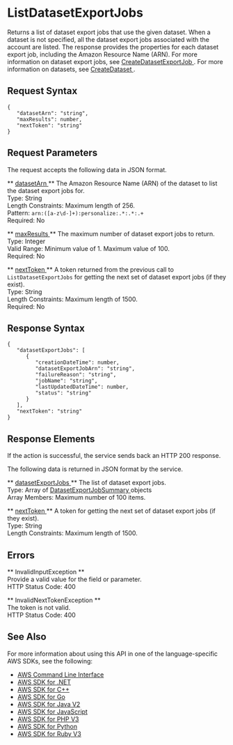 # ListDatasetExportJobs<a name="API_ListDatasetExportJobs"></a>

Returns a list of dataset export jobs that use the given dataset\. When a dataset is not specified, all the dataset export jobs associated with the account are listed\. The response provides the properties for each dataset export job, including the Amazon Resource Name \(ARN\)\. For more information on dataset export jobs, see [ CreateDatasetExportJob ](API_CreateDatasetExportJob.md)\. For more information on datasets, see [ CreateDataset ](API_CreateDataset.md)\.

## Request Syntax<a name="API_ListDatasetExportJobs_RequestSyntax"></a>

```
{
   "datasetArn": "string",
   "maxResults": number,
   "nextToken": "string"
}
```

## Request Parameters<a name="API_ListDatasetExportJobs_RequestParameters"></a>

The request accepts the following data in JSON format\.

 ** [ datasetArn ](#API_ListDatasetExportJobs_RequestSyntax) **   <a name="personalize-ListDatasetExportJobs-request-datasetArn"></a>
The Amazon Resource Name \(ARN\) of the dataset to list the dataset export jobs for\.  
Type: String  
Length Constraints: Maximum length of 256\.  
Pattern: `arn:([a-z\d-]+):personalize:.*:.*:.+`   
Required: No

 ** [ maxResults ](#API_ListDatasetExportJobs_RequestSyntax) **   <a name="personalize-ListDatasetExportJobs-request-maxResults"></a>
The maximum number of dataset export jobs to return\.  
Type: Integer  
Valid Range: Minimum value of 1\. Maximum value of 100\.  
Required: No

 ** [ nextToken ](#API_ListDatasetExportJobs_RequestSyntax) **   <a name="personalize-ListDatasetExportJobs-request-nextToken"></a>
A token returned from the previous call to `ListDatasetExportJobs` for getting the next set of dataset export jobs \(if they exist\)\.  
Type: String  
Length Constraints: Maximum length of 1500\.  
Required: No

## Response Syntax<a name="API_ListDatasetExportJobs_ResponseSyntax"></a>

```
{
   "datasetExportJobs": [ 
      { 
         "creationDateTime": number,
         "datasetExportJobArn": "string",
         "failureReason": "string",
         "jobName": "string",
         "lastUpdatedDateTime": number,
         "status": "string"
      }
   ],
   "nextToken": "string"
}
```

## Response Elements<a name="API_ListDatasetExportJobs_ResponseElements"></a>

If the action is successful, the service sends back an HTTP 200 response\.

The following data is returned in JSON format by the service\.

 ** [ datasetExportJobs ](#API_ListDatasetExportJobs_ResponseSyntax) **   <a name="personalize-ListDatasetExportJobs-response-datasetExportJobs"></a>
The list of dataset export jobs\.  
Type: Array of [ DatasetExportJobSummary ](API_DatasetExportJobSummary.md) objects  
Array Members: Maximum number of 100 items\.

 ** [ nextToken ](#API_ListDatasetExportJobs_ResponseSyntax) **   <a name="personalize-ListDatasetExportJobs-response-nextToken"></a>
A token for getting the next set of dataset export jobs \(if they exist\)\.  
Type: String  
Length Constraints: Maximum length of 1500\.

## Errors<a name="API_ListDatasetExportJobs_Errors"></a>

 ** InvalidInputException **   
Provide a valid value for the field or parameter\.  
HTTP Status Code: 400

 ** InvalidNextTokenException **   
The token is not valid\.  
HTTP Status Code: 400

## See Also<a name="API_ListDatasetExportJobs_SeeAlso"></a>

For more information about using this API in one of the language\-specific AWS SDKs, see the following:
+  [ AWS Command Line Interface](https://docs.aws.amazon.com/goto/aws-cli/personalize-2018-05-22/ListDatasetExportJobs) 
+  [ AWS SDK for \.NET](https://docs.aws.amazon.com/goto/DotNetSDKV3/personalize-2018-05-22/ListDatasetExportJobs) 
+  [ AWS SDK for C\+\+](https://docs.aws.amazon.com/goto/SdkForCpp/personalize-2018-05-22/ListDatasetExportJobs) 
+  [ AWS SDK for Go](https://docs.aws.amazon.com/goto/SdkForGoV1/personalize-2018-05-22/ListDatasetExportJobs) 
+  [ AWS SDK for Java V2](https://docs.aws.amazon.com/goto/SdkForJavaV2/personalize-2018-05-22/ListDatasetExportJobs) 
+  [ AWS SDK for JavaScript](https://docs.aws.amazon.com/goto/AWSJavaScriptSDK/personalize-2018-05-22/ListDatasetExportJobs) 
+  [ AWS SDK for PHP V3](https://docs.aws.amazon.com/goto/SdkForPHPV3/personalize-2018-05-22/ListDatasetExportJobs) 
+  [ AWS SDK for Python](https://docs.aws.amazon.com/goto/boto3/personalize-2018-05-22/ListDatasetExportJobs) 
+  [ AWS SDK for Ruby V3](https://docs.aws.amazon.com/goto/SdkForRubyV3/personalize-2018-05-22/ListDatasetExportJobs) 